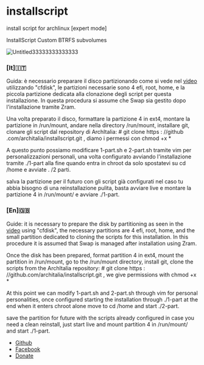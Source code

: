 # installscript
install script for archlinux [expert mode]

InstallScript
Custom BTRFS subvolumes


![Untitled33333333333333](https://github.com/ArchItalia/installscript/assets/103053714/905b4415-d368-41b8-982c-fc98800fab12)



### [It]🇮🇹

Guida: è necessario preparare il disco partizionando come si vede nel [video](https://www.youtube.com/watch?v=OfQpp3B5zc8) utilizzando "cfdisk", le partizioni necessarie sono 4 efi, root, home, e la piccola partizione dedicata alla clonazione degli script per questa installazione. In questa procedura si assume che Swap sia gestito dopo l'installazione tramite Zram.

Una volta preparato il disco, formattare la partizione 4 in ext4, montare la partizione in /run/mount, andare nella directory /run/mount, installare git, clonare gli script dal repository di ArchItalia: # git clone https : //github .com/architalia/installscript.git , diamo i permessi con chmod +x *

A questo punto possiamo modificare 1-part.sh e 2-part.sh tramite vim per personalizzazioni personali, una volta configurato avviando l'installazione tramite ./1-part alla fine quando entra in chroot da solo spostatevi su cd /home e avviate . /2 parti.

salva la partizione per il futuro con gli script già configurati nel caso tu abbia bisogno di una reinstallazione pulita, basta avviare live e montare la partizione 4 in /run/mount/ e avviare ./1-part.


### [En]🇬🇧

Guide: it is necessary to prepare the disk by partitioning as seen in the [video](https://www.youtube.com/watch?v=OfQpp3B5zc8) using "cfdisk", the necessary partitions are 4 efi, root, home, and the small partition dedicated to cloning the scripts for this installation. In this procedure it is assumed that Swap is managed after installation using Zram.

Once the disk has been prepared, format partition 4 in ext4, mount the partition in /run/mount, go to the /run/mount directory, install git, clone the scripts from the ArchItalia repository: # git clone https : //github.com/architalia/installscript.git , we give permissions with chmod +x *

At this point we can modify 1-part.sh and 2-part.sh through vim for personal personalities, once configured starting the installation through ./1-part at the end when it enters chroot alone move to cd /home and start ./2-part.

save the partition for future with the scripts already configured in case you need a clean reinstall, just start live and mount partition 4 in /run/mount/ and start ./1-part.

- [Github](https://github.com/ArchItalia/installscript)
- [Facebook](https://www.facebook.com/groups/architalia)
- [Donate](https://www.paypal.com/donate/?hosted_button_id=3C4YAF9NXMEWL)
